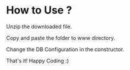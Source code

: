 How to Use ?
============
Unzip the downloaded file.

Copy and paste the folder to www directory.

Change the DB Configuration in the constructor.

That's it!
Happy Coding :)


